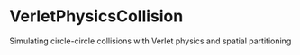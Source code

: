 # VerletPhysicsCollision
Simulating circle-circle collisions with Verlet physics and spatial partitioning
